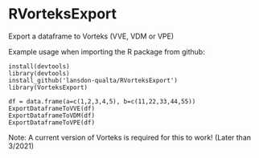 # RVorteksExport
Export a dataframe to Vorteks (VVE, VDM or VPE)

Example usage when importing the R package from github:
```
install(devtools)
library(devtools)
install_github('lansdon-qualta/RVorteksExport')
library(VorteksExport)

df = data.frame(a=c(1,2,3,4,5), b=c(11,22,33,44,55))
ExportDataframeToVVE(df)
ExportDataframeToVDM(df)
ExportDataframeToVPE(df)
```

Note: A current version of Vorteks is required for this to work! (Later than 3/2021)
